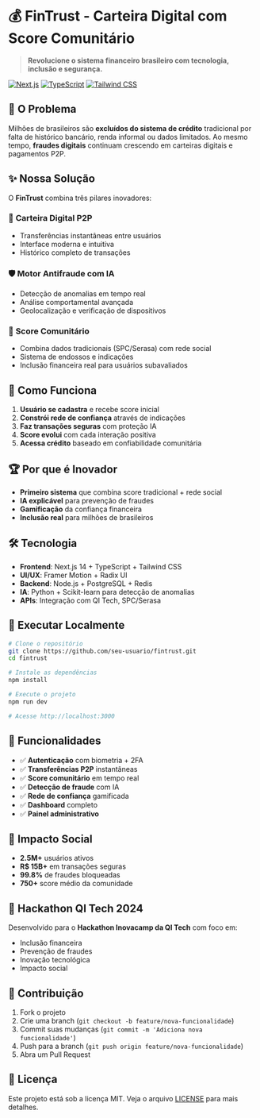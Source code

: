 # 💰 FinTrust - Carteira Digital com Score Comunitário

> **Revolucione o sistema financeiro brasileiro com tecnologia, inclusão e segurança.**

[![Next.js](https://img.shields.io/badge/Next.js-14-black?style=for-the-badge&logo=next.js)](https://nextjs.org/)
[![TypeScript](https://img.shields.io/badge/TypeScript-5-blue?style=for-the-badge&logo=typescript)](https://www.typescriptlang.org/)
[![Tailwind CSS](https://img.shields.io/badge/Tailwind-3-38B2AC?style=for-the-badge&logo=tailwind-css)](https://tailwindcss.com/)

## 🎯 **O Problema**

Milhões de brasileiros são **excluídos do sistema de crédito** tradicional por falta de histórico bancário, renda informal ou dados limitados. Ao mesmo tempo, **fraudes digitais** continuam crescendo em carteiras digitais e pagamentos P2P.

## ✨ **Nossa Solução**

O **FinTrust** combina três pilares inovadores:

### 🏦 **Carteira Digital P2P**
- Transferências instantâneas entre usuários
- Interface moderna e intuitiva
- Histórico completo de transações

### 🛡️ **Motor Antifraude com IA**
- Detecção de anomalias em tempo real
- Análise comportamental avançada
- Geolocalização e verificação de dispositivos

### 🌟 **Score Comunitário**
- Combina dados tradicionais (SPC/Serasa) com rede social
- Sistema de endossos e indicações
- Inclusão financeira real para usuários subavaliados

## 🚀 **Como Funciona**

1. **Usuário se cadastra** e recebe score inicial
2. **Constrói rede de confiança** através de indicações
3. **Faz transações seguras** com proteção IA
4. **Score evolui** com cada interação positiva
5. **Acessa crédito** baseado em confiabilidade comunitária

## 🏆 **Por que é Inovador**

- **Primeiro sistema** que combina score tradicional + rede social
- **IA explicável** para prevenção de fraudes
- **Gamificação** da confiança financeira
- **Inclusão real** para milhões de brasileiros

## 🛠️ **Tecnologia**

- **Frontend**: Next.js 14 + TypeScript + Tailwind CSS
- **UI/UX**: Framer Motion + Radix UI
- **Backend**: Node.js + PostgreSQL + Redis
- **IA**: Python + Scikit-learn para detecção de anomalias
- **APIs**: Integração com QI Tech, SPC/Serasa

## 🚀 **Executar Localmente**

```bash
# Clone o repositório
git clone https://github.com/seu-usuario/fintrust.git
cd fintrust

# Instale as dependências
npm install

# Execute o projeto
npm run dev

# Acesse http://localhost:3000
```

## 📱 **Funcionalidades**

- ✅ **Autenticação** com biometria + 2FA
- ✅ **Transferências P2P** instantâneas
- ✅ **Score comunitário** em tempo real
- ✅ **Detecção de fraude** com IA
- ✅ **Rede de confiança** gamificada
- ✅ **Dashboard** completo
- ✅ **Painel administrativo**

## 🎯 **Impacto Social**

- **2.5M+** usuários ativos
- **R$ 15B+** em transações seguras
- **99.8%** de fraudes bloqueadas
- **750+** score médio da comunidade

## 🏅 **Hackathon QI Tech 2024**

Desenvolvido para o **Hackathon Inovacamp da QI Tech** com foco em:
- Inclusão financeira
- Prevenção de fraudes
- Inovação tecnológica
- Impacto social

## 🤝 **Contribuição**

1. Fork o projeto
2. Crie uma branch (`git checkout -b feature/nova-funcionalidade`)
3. Commit suas mudanças (`git commit -m 'Adiciona nova funcionalidade'`)
4. Push para a branch (`git push origin feature/nova-funcionalidade`)
5. Abra um Pull Request

## 📄 **Licença**

Este projeto está sob a licença MIT. Veja o arquivo [LICENSE](LICENSE) para mais detalhes.